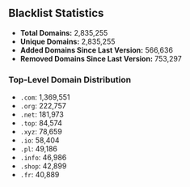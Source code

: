 ## Blacklist Statistics

- **Total Domains:** 2,835,255
- **Unique Domains:** 2,835,255
- **Added Domains Since Last Version:** 566,636
- **Removed Domains Since Last Version:** 753,297

### Top-Level Domain Distribution

-  `.com`: 1,369,551
-  `.org`: 222,757
-  `.net`: 181,973
-  `.top`: 84,574
-  `.xyz`: 78,659
-  `.io`: 58,404
-  `.pl`: 49,186
-  `.info`: 46,986
-  `.shop`: 42,899
-  `.fr`: 40,889
